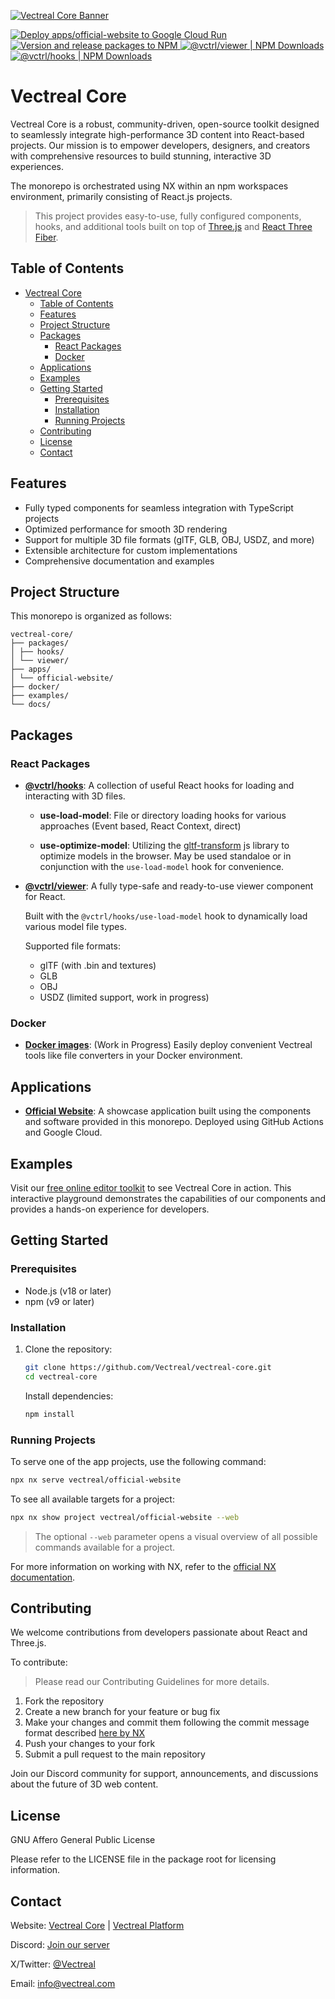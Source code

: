 [![Vectreal Core Banner](https://storage.googleapis.com/documentation-assets/vectreal-core-banner.png)](https://core.vectreal.com)

[![Deploy apps/official-website to Google Cloud Run](https://img.shields.io/github/actions/workflow/status/vectreal/vectreal-core/deploy-official-website.yaml?logo=github&logoColor=%23fc6c18&label=Deploy%20apps%2Fofficial-website%20to%20Google%20Cloud%20Run&color=%23fc6c18)
](https://github.com/Vectreal/vectreal-core/actions/workflows/deploy-official-website.yaml)
[![Version and release packages to NPM](https://img.shields.io/github/actions/workflow/status/vectreal/vectreal-core/version-release.yaml?logo=github&logoColor=%23fc6c18&label=Version%20and%20release%20packages%20to%20NPM&color=%23fc6c18)
](https://github.com/Vectreal/vectreal-core/actions/workflows/version-release.yaml)
[![@vctrl/viewer | NPM Downloads](https://img.shields.io/npm/dm/%40vctrl%2Fviewer?logo=npm&logoColor=%23fc6c18&label=%40vctrl%2Fviewer%20%7C%20NPM%20Downloads&color=%23fc6c18)](https://npmjs.com/package/@vctrl/viewer)
[![@vctrl/hooks | NPM Downloads](https://img.shields.io/npm/dm/%40vctrl%2Fhooks?logo=npm&logoColor=%23fc6c18&label=%40vctrl%2Fhooks%20%7C%20NPM%20Downloads&color=%23fc6c18)](https://www.npmjs.com/package/@vctrl/hooks)

# Vectreal Core

Vectreal Core is a robust, community-driven, open-source toolkit designed to seamlessly integrate high-performance 3D content into React-based projects. Our mission is to empower developers, designers, and creators with comprehensive resources to build stunning, interactive 3D experiences.

The monorepo is orchestrated using NX within an npm workspaces environment, primarily consisting of React.js projects.

> This project provides easy-to-use, fully configured components, hooks, and additional tools built on top of [Three.js](https://github.com/mrdoob/three.js) and [React Three Fiber](https://github.com/pmndrs/react-three-fiber).

## Table of Contents

- [Vectreal Core](#vectreal-core)
  - [Table of Contents](#table-of-contents)
  - [Features](#features)
  - [Project Structure](#project-structure)
  - [Packages](#packages)
    - [React Packages](#react-packages)
    - [Docker](#docker)
  - [Applications](#applications)
  - [Examples](#examples)
  - [Getting Started](#getting-started)
    - [Prerequisites](#prerequisites)
    - [Installation](#installation)
    - [Running Projects](#running-projects)
  - [Contributing](#contributing)
  - [License](#license)
  - [Contact](#contact)

## Features

- Fully typed components for seamless integration with TypeScript projects
- Optimized performance for smooth 3D rendering
- Support for multiple 3D file formats (glTF, GLB, OBJ, USDZ, and more)
- Extensible architecture for custom implementations
- Comprehensive documentation and examples

## Project Structure

This monorepo is organized as follows:

```
vectreal-core/
├── packages/
│ ├── hooks/
│ └── viewer/
├── apps/
│ └── official-website/
├── docker/
├── examples/
└── docs/
```

## Packages

### React Packages

- **[@vctrl/hooks](https://github.com/Vectreal/vectreal-core/tree/main/packages/hooks)**: A collection of useful React hooks for loading and interacting with 3D files.

  - **use-load-model**: File or directory loading hooks for various approaches (Event based, React Context, direct)

  - **use-optimize-model**: Utilizing the [gltf-transform](https://gltf-transform.dev/) js library to optimize models in the browser. May be used standaloe or in conjunction with the `use-load-model` hook for convenience.

- **[@vctrl/viewer](https://github.com/Vectreal/vectreal-core/tree/main/packages/viewer)**: A fully type-safe and ready-to-use viewer component for React.

  Built with the `@vctrl/hooks/use-load-model` hook to dynamically load various model file types.

  Supported file formats:

  - glTF (with .bin and textures)
  - GLB
  - OBJ
  - USDZ (limited support, work in progress)

### Docker

- **[Docker images](https://github.com/Vectreal/vectreal-core/tree/main/packages/docker)**: (Work in Progress) Easily deploy convenient Vectreal tools like file converters in your Docker environment.

## Applications

- **[Official Website](https://github.com/Vectreal/vectreal-core/tree/main/apps/official-website)**: A showcase application built using the components and software provided in this monorepo. Deployed using GitHub Actions and Google Cloud.

## Examples

Visit our [free online editor toolkit](https://core.vectreal.com/editor) to see Vectreal Core in action. This interactive playground demonstrates the capabilities of our components and provides a hands-on experience for developers.

## Getting Started

### Prerequisites

- Node.js (v18 or later)
- npm (v9 or later)

### Installation

1. Clone the repository:

   ```bash
   git clone https://github.com/Vectreal/vectreal-core.git
   cd vectreal-core
   ```

   Install dependencies:

   ```bash
   npm install
   ```

### Running Projects

To serve one of the app projects, use the following command:

```bash
npx nx serve vectreal/official-website
```

To see all available targets for a project:

```bash
npx nx show project vectreal/official-website --web
```

> The optional `--web` parameter opens a visual overview of all possible commands available for a project.

For more information on working with NX, refer to the [official NX documentation](https://nx.dev/getting-started/tutorials/react-monorepo-tutorial#project-details-container).

## Contributing

We welcome contributions from developers passionate about React and Three.js.

To contribute:

> Please read our Contributing Guidelines for more details.

1. Fork the repository
2. Create a new branch for your feature or bug fix
3. Make your changes and commit them following the commit message format described [here by NX](https://nx.dev/recipes/nx-release/get-started-with-nx-release)
4. Push your changes to your fork
5. Submit a pull request to the main repository

Join our Discord community for support, announcements, and discussions about the future of 3D web content.

## License

GNU Affero General Public License

Please refer to the LICENSE file in the package root for licensing information.

## Contact

Website: [Vectreal Core](https://core.vectreal.com) | [Vectreal Platform](https://vectreal.com)

Discord: [Join our server](https://discord.gg/2wMKRyFE)

X/Twitter: [@Vectreal](https://x.com/vectreal)

Email: info@vectreal.com
